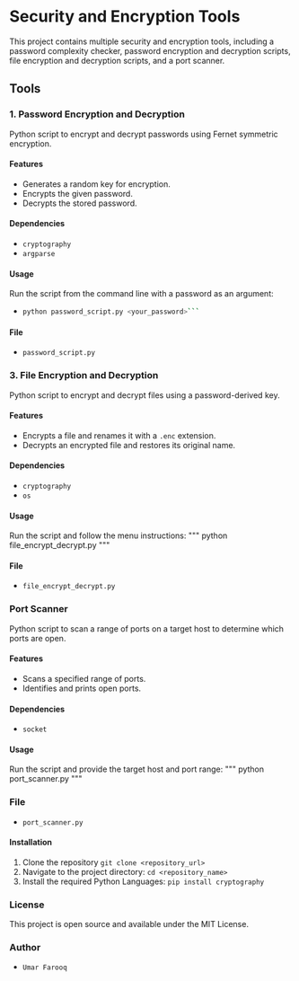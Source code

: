 # Security and Encryption Tools

This project contains multiple security and encryption tools, including a password complexity checker, password encryption and decryption scripts, file encryption and decryption scripts, and a port scanner.

## Tools


### 1. Password Encryption and Decryption

Python script to encrypt and decrypt passwords using Fernet symmetric encryption.

#### Features
- Generates a random key for encryption.
- Encrypts the given password.
- Decrypts the stored password.

#### Dependencies
- `cryptography`
- `argparse`

#### Usage
Run the script from the command line with a password as an argument:

- ``` bash
  python password_script.py <your_password>```

#### File
- `password_script.py`

### 3. File Encryption and Decryption
Python script to encrypt and decrypt files using a password-derived key.
#### Features
- Encrypts a file and renames it with a `.enc` extension.
- Decrypts an encrypted file and restores its original name.

#### Dependencies
- `cryptography`
- `os`
#### Usage
Run the script and follow the menu instructions:
""" python file_encrypt_decrypt.py """

#### File
- `file_encrypt_decrypt.py`
### Port Scanner
Python script to scan a range of ports on a target host to determine which ports are open.
#### Features
- Scans a specified range of ports.
- Identifies and prints open ports.
#### Dependencies
- `socket`
#### Usage
Run the script and provide the target host and port range:
""" python port_scanner.py """
### File
- `port_scanner.py`
#### Installation
1. Clone the repository
```git clone <repository_url>```
2. Navigate to the project directory:
   ```cd <repository_name>```
3. Install the required Python Languages:
  ```pip install cryptography```
### License
This project is open source and available under the MIT License.

### Author
- `Umar Farooq`
